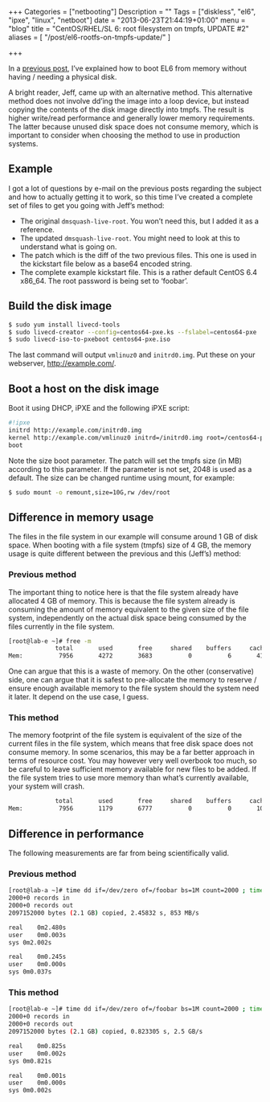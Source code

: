 +++
Categories = ["netbooting"]
Description = ""
Tags = ["diskless", "el6", "ipxe", "linux", "netboot"]
date = "2013-06-23T21:44:19+01:00"
menu = "blog"
title = "CentOS/RHEL/SL 6: root filesystem on tmpfs, UPDATE #2"
aliases = [
	"/post/el6-rootfs-on-tmpfs-update/"
]

+++


In a [previous post](/posts/el6-rootfs-on-tmpfs), I’ve explained how to boot EL6 from memory without having / needing a physical disk.

A bright reader, Jeff, came up with an alternative method. This alternative method does not involve dd’ing the image into a loop device, but instead copying the contents of the disk image directly into tmpfs. The result is higher write/read performance and generally lower memory requirements. The latter because unused disk space does not consume memory, which is important to consider when choosing the method to use in production systems.

## Example ##

I got a lot of questions by e-mail on the previous posts regarding the subject and how to actually getting it to work, so this time I’ve created a complete set of files to get you going with Jeff’s method:

* The original ``dmsquash-live-root``. You won’t need this, but I added it as a reference.
* The updated ``dmsquash-live-root``. You might need to look at this to understand what is going on.
* The patch which is the diff of the two previous files. This one is used in the kickstart file below as a base64 encoded string.
* The complete example kickstart file. This is a rather default CentOS 6.4 x86_64. The root password is being set to ‘foobar’.

## Build the disk image ##

``` bash
$ sudo yum install livecd-tools
$ sudo livecd-creator --config=centos64-pxe.ks --fslabel=centos64-pxe
$ sudo livecd-iso-to-pxeboot centos64-pxe.iso
```

The last command will output ``vmlinuz0`` and ``initrd0.img``. Put these on your webserver, http://example.com/.

## Boot a host on the disk image ##

Boot it using DHCP, iPXE and the following iPXE script:

``` bash
#!ipxe 
initrd http://example.com/initrd0.img
kernel http://example.com/vmlinuz0 initrd=/initrd0.img root=/centos64-pxe.iso rootfstype=auto rw liveimg toram size=4096
boot
```

Note the size boot parameter. The patch will set the tmpfs size (in MB) according to this parameter. If the parameter is not set, 2048 is used as a default. The size can be changed runtime using mount, for example:

``` bash
$ sudo mount -o remount,size=10G,rw /dev/root
```

## Difference in memory usage ##

The files in the file system in our example will consume around 1 GB of disk space. When booting with a file system (tmpfs) size of 4 GB, the memory usage is quite different between the previous and this (Jeff’s) method:

### Previous method ###

The important thing to notice here is that the file system already have allocated 4 GB of memory. This is because the file system already is consuming the amount of memory equivalent to the given size of the file system, independently on the actual disk space being consumed by the files currently in the file system.

``` bash
[root@lab-e ~]# free -m
             total       used       free     shared    buffers     cached
Mem:          7956       4272       3683          0          6       4135
```

One can argue that this is a waste of memory. On the other (conservative) side, one can argue that it is safest to pre-allocate the memory to reserve / ensure enough available memory to the file system should the system need it later. It depend on the use case, I guess.

### This method ###

The memory footprint of the file system is equivalent of the size of the current files in the file system, which means that free disk space does not consume memory. In some scenarios, this may be a far better approach in terms of resource cost. You may however very well overbook too much, so be careful to leave sufficient memory available for new files to be added. If the file system tries to use more memory than what’s currently available, your system will crash.

``` bash
             total       used       free     shared    buffers     cached
Mem:          7956       1179       6777          0          0       1001
```

## Difference in performance ##

The following measurements are far from being scientifically valid.

### Previous method ###

``` bash
[root@lab-a ~]# time dd if=/dev/zero of=/foobar bs=1M count=2000 ; time sync
2000+0 records in
2000+0 records out
2097152000 bytes (2.1 GB) copied, 2.45832 s, 853 MB/s

real	0m2.480s
user	0m0.003s
sys	0m2.002s

real	0m0.245s
user	0m0.000s
sys	0m0.037s
```

### This method ###

``` bash
[root@lab-e ~]# time dd if=/dev/zero of=/foobar bs=1M count=2000 ; time sync
2000+0 records in
2000+0 records out
2097152000 bytes (2.1 GB) copied, 0.823305 s, 2.5 GB/s

real	0m0.825s
user	0m0.002s
sys	0m0.821s

real	0m0.001s
user	0m0.000s
sys	0m0.002s
```
